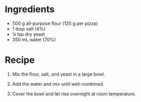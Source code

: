 Ingredients
===========
- 500 g all-purpose flour (125 g per pizza)
- 1 tbsp salt (4%)
- ¼ tsp dry yeast
- 350 mL water (70%)

Recipe
======
1. Mix the flour, salt, and yeast in a large bowl.

2. Add the water and mix until well-combined.

3. Cover the bowl and let rise overnight at room temperature.
